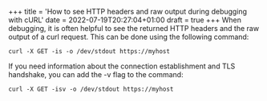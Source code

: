 +++
title = 'How to see HTTP headers and raw output during debugging with cURL'
date = 2022-07-19T20:27:04+01:00
draft = true
+++
When debugging, it is often helpful to see the returned HTTP headers and the raw output of a curl request. This can be done using the following command:
```
curl -X GET -is -o /dev/stdout https://myhost
```
If you need information about the connection establishment and TLS handshake, you can add the -v flag to the command:
```
curl -X GET -isv -o /dev/stdout https://myhost
```